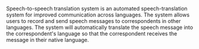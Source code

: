 Speech-to-speech translation system is an automated speech-translation system for improved communication across languages.
The system allows users to record and send speech messages to correspondents in other languages. The system will automatically translate the speech message into the correspondent's language so that the correspondent receives the message in their native language.
